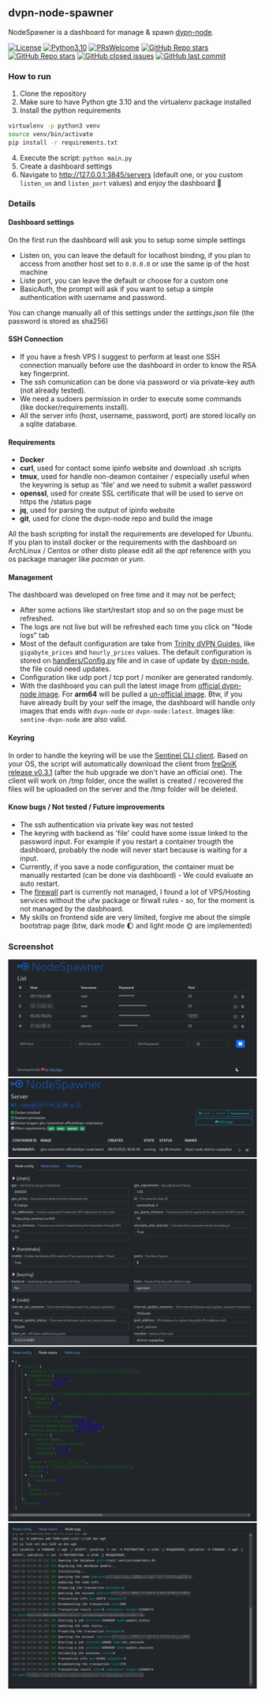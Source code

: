 ## dvpn-node-spawner
NodeSpawner is a dashboard for manage & spawn [dvpn-node](https://github.com/sentinel-official/dvpn-node).

<a href="https://github.com/Tkd-Alex/dvpn-node-spawner/blob/master/LICENSE"><img alt="License" src="https://img.shields.io/github/license/Tkd-Alex/dvpn-node-spawner"></a>
<a href="https://www.python.org/downloads/release/python-310/"><img alt="Python3.10" src="https://img.shields.io/badge/built%20for-Python≥3.10-red.svg?style=flat"></a>
<a href="https://github.com/Tkd-Alex/dvpn-node-spawner/pulls"><img alt="PRsWelcome" src="https://img.shields.io/badge/PRs-welcome-brightgreen.svg?style=flat"></a>
<a href="https://github.com/Tkd-Alex/dvpn-node-spawner/stargazers"><img alt="GitHub Repo stars" src="https://img.shields.io/github/stars/Tkd-Alex/dvpn-node-spawner"></a>
<a href="https://github.com/Tkd-Alex/dvpn-node-spawner/forks"><img alt="GitHub Repo stars" src="https://img.shields.io/github/forks/Tkd-Alex/dvpn-node-spawner"></a>
<a href="https://github.com/Tkd-Alex/dvpn-node-spawner/issues?q=is%3Aissue+is%3Aclosed"><img alt="GitHub closed issues" src="https://img.shields.io/github/issues-closed/Tkd-Alex/dvpn-node-spawner"></a>
<a href="https://github.com/Tkd-Alex/dvpn-node-spawner"><img alt="GitHub last commit" src="https://img.shields.io/github/last-commit/Tkd-Alex/dvpn-node-spawner"></a>

### How to run
1. Clone the repository
2. Make sure to have Python gte 3.10 and the virtualenv package installed
3. Install the python requirements
```bash
virtualenv -p python3 venv
source venv/bin/activate
pip install -r requirements.txt
```
4. Execute the script: `python main.py`
5. Create a dashboard settings
6. Navigate to http://127.0.0.1:3845/servers (default one, or you custom `listen_on` and `listen_port` values) and enjoy the dashboard 🥳

### Details
#### Dashboard settings
On the first run the dashboard will ask you to setup some simple settings
- Listen on, you can leave the default for localhost binding, if you plan to access from another host set to `0.0.0.0` or use the same ip of the host machine
- Liste port, you can leave the default or choose for a custom one
- BasicAuth, the prompt will ask if you want to setup a simple authentication with username and password.

You can change manually all of this settings under the _settings.json_ file (the password is stored as sha256)
#### SSH Connection
- If you have a fresh VPS I suggest to perform at least one SSH connection manually before use the dashboard in order to know the RSA key fingerprint.
- The ssh comunication can be done via password or via private-key auth (not already tested).
- We need a sudoers permission in order to execute some commands (like docker/requirements install).
- All the server info (host, username, password, port) are stored locally on a sqlite database.
#### Requirements
- **Docker**
- **curl**, used for contact some ipinfo website and download .sh scripts
- **tmux**, used for handle non-deamon container / especially useful when the keywring is setup as 'file' and we need to submit a wallet password
- **openssl**, used for create SSL certificate that will be used to serve on https the /status page
- **jq**, used for parsing the output of ipinfo website
- **git**, used for clone the dvpn-node repo and build the image

All the bash scripting for install the requirements are developed for Ubuntu. If you plan to install docker or the requirements with the dashboard on ArchLinux / Centos or other disto please edit all the _apt_ reference with you os package manager like _pacman_ or _yum_.
#### Management
The dashboard was developed on free time and it may not be perfect;
- After some actions like start/restart stop and so on the page must be refreshed.
- The logs are not live but will be refreshed each time you click on "Node logs" tab
- Most of the default configuration are take from [Trinity dVPN Guides](https://trinityvalidator.com/docs/sentinelguides/node/node-config), like `gigabyte_prices` and `hourly_prices` values. The default configuration is stored on [handlers/Config.py](handlers/Config.py) file and in case of update by [dvpn-node](https://github.com/sentinel-official/dvpn-node), the file could need updates.
- Configuration like udp port / tcp port / moniker are generated randomly.
- With the dashboard you can pull the latest image from [official dvpn-node image](https://github.com/sentinel-official/dvpn-node/pkgs/container/dvpn-node). For **arm64** will be pulled a [un-official image](https://hub.docker.com/r/7f0a206d04a2/sentinel-dvpn-node).
Btw, if you have already built by your self the image, the dashboard will handle only images that ends with `dvpn-node` or `dvpn-node:latest`. Images like: `sentine-dvpn-node` are also valid.
#### Keyring
In order to handle the keyring will be use the [Sentinel CLI client](https://github.com/sentinel-official/cli-client).
Based on your OS, the script will automatically download the client from [freQniK release v0.3.1](https://github.com/freQniK/cli-client/releases/download/v0.3.1) (after the hub upgrade we don't have an official one). The client will work on /tmp folder, once the wallet is created / recovered the files will be uploaded on the server and the /tmp folder will be deleted.
#### Know bugs / Not tested / Future improvements
- The ssh authentication via private key was not tested
- The keyring with backend as 'file' could have some issue linked to the password input. For example if you restart a container trougth the dashboard, probably the node will never start because is waiting for a input.
- Currently, if you save a node configuration, the container must be manually restarted (can be done via dashboard) - We could evaluate an auto restart.
- The [firewall](https://trinityvalidator.com/docs/sentinelguides/node/node-config#enable-firewall-ports) part is currently not managed, I found a lot of VPS/Hosting services without the ufw package or firwall rules - so, for the moment is not managed by the dasbhoard.
- My skills on frontend side are very limited, forgive me about the simple bootstrap page (btw, dark mode 🌔 and light mode 🌞 are implemented)

### Screenshot
![Server list](assets/servers-dark.png)
![Server info](assets/server-info-dark.png)
![Node configuration](assets/node-config-dark.png)
![Node status](assets/node-status-dark.png)
![Node logs](assets/node-logs-dark.png)
